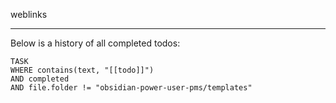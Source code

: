 weblinks 
___
Below is a history of all completed todos:
```dataview
TASK
WHERE contains(text, "[[todo]]")
AND completed
AND file.folder != "obsidian-power-user-pms/templates"
```